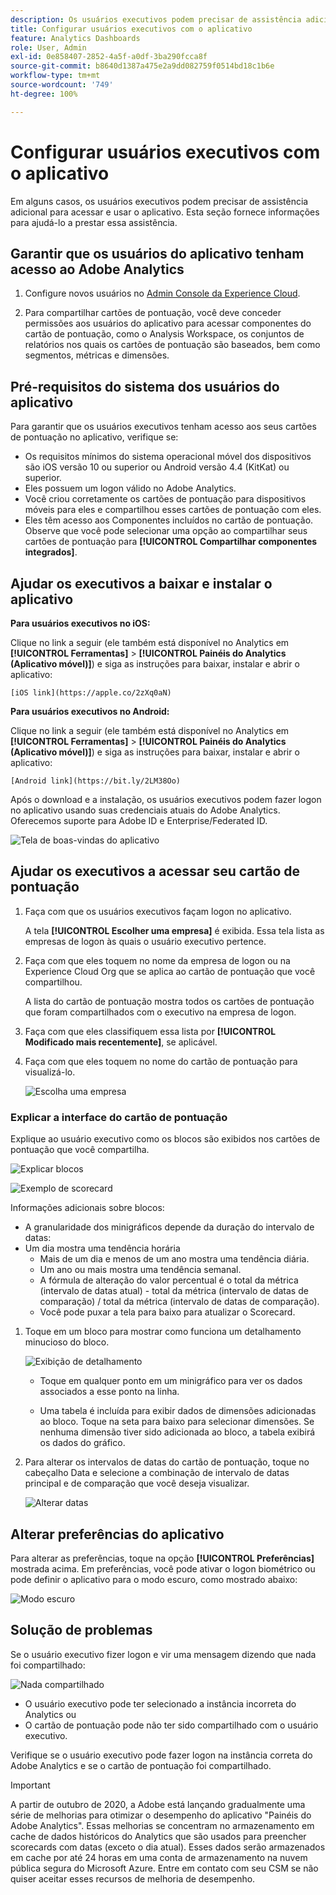 ```yaml
---
description: Os usuários executivos podem precisar de assistência adicional para acessar e usar o aplicativo. Esta seção fornece informações para ajudá-lo a prestar essa assistência.
title: Configurar usuários executivos com o aplicativo
feature: Analytics Dashboards
role: User, Admin
exl-id: 0e858407-2852-4a5f-a0df-3ba290fcca8f
source-git-commit: b8640d1387a475e2a9dd082759f0514bd18c1b6e
workflow-type: tm+mt
source-wordcount: '749'
ht-degree: 100%

---
```


# Configurar usuários executivos com o aplicativo

Em alguns casos, os usuários executivos podem precisar de assistência adicional para acessar e usar o aplicativo. Esta seção fornece informações para ajudá-lo a prestar essa assistência.

## Garantir que os usuários do aplicativo tenham acesso ao Adobe Analytics

1. Configure novos usuários no [Admin Console da Experience Cloud](/help/admin/admin-console/permissions/product-profile.md).

1. Para compartilhar cartões de pontuação, você deve conceder permissões aos usuários do aplicativo para acessar componentes do cartão de pontuação, como o Analysis Workspace, os conjuntos de relatórios nos quais os cartões de pontuação são baseados, bem como segmentos, métricas e dimensões.

## Pré-requisitos do sistema dos usuários do aplicativo

Para garantir que os usuários executivos tenham acesso aos seus cartões de pontuação no aplicativo, verifique se:

* Os requisitos mínimos do sistema operacional móvel dos dispositivos são iOS versão 10 ou superior ou Android versão 4.4 (KitKat) ou superior.
* Eles possuem um logon válido no Adobe Analytics.
* Você criou corretamente os cartões de pontuação para dispositivos móveis para eles e compartilhou esses cartões de pontuação com eles.
* Eles têm acesso aos Componentes incluídos no cartão de pontuação. Observe que você pode selecionar uma opção ao compartilhar seus cartões de pontuação para **[!UICONTROL Compartilhar componentes integrados]**.

## Ajudar os executivos a baixar e instalar o aplicativo

**Para usuários executivos no iOS:**

Clique no link a seguir (ele também está disponível no Analytics em **[!UICONTROL Ferramentas]** > **[!UICONTROL Painéis do Analytics (Aplicativo móvel)]**) e siga as instruções para baixar, instalar e abrir o aplicativo:

`[iOS link](https://apple.co/2zXq0aN)`

**Para usuários executivos no Android:**

Clique no link a seguir (ele também está disponível no Analytics em **[!UICONTROL Ferramentas]** > **[!UICONTROL Painéis do Analytics (Aplicativo móvel)]**) e siga as instruções para baixar, instalar e abrir o aplicativo:

`[Android link](https://bit.ly/2LM38Oo)`

Após o download e a instalação, os usuários executivos podem fazer logon no aplicativo usando suas credenciais atuais do Adobe Analytics. Oferecemos suporte para Adobe ID e Enterprise/Federated ID.

![Tela de boas-vindas do aplicativo](assets/welcome.png)

## Ajudar os executivos a acessar seu cartão de pontuação

1. Faça com que os usuários executivos façam logon no aplicativo.

   A tela **[!UICONTROL Escolher uma empresa]** é exibida. Essa tela lista as empresas de logon às quais o usuário executivo pertence.

1. Faça com que eles toquem no nome da empresa de logon ou na Experience Cloud Org que se aplica ao cartão de pontuação que você compartilhou.

   A lista do cartão de pontuação mostra todos os cartões de pontuação que foram compartilhados com o executivo na empresa de logon.

1. Faça com que eles classifiquem essa lista por **[!UICONTROL Modificado mais recentemente]**, se aplicável.

1. Faça com que eles toquem no nome do cartão de pontuação para visualizá-lo.

   ![Escolha uma empresa](assets/accesscard.png)


### Explicar a interface do cartão de pontuação

Explique ao usuário executivo como os blocos são exibidos nos cartões de pontuação que você compartilha.

![Explicar blocos](assets/newexplain.png)

![Exemplo de scorecard](assets/intro_scorecard.png)

Informações adicionais sobre blocos:

* A granularidade dos minigráficos depende da duração do intervalo de datas:
* Um dia mostra uma tendência horária
   * Mais de um dia e menos de um ano mostra uma tendência diária.
   * Um ano ou mais mostra uma tendência semanal.
   * A fórmula de alteração do valor percentual é o total da métrica (intervalo de datas atual) - total da métrica (intervalo de datas de comparação) / total da métrica (intervalo de datas de comparação).
   * Você pode puxar a tela para baixo para atualizar o Scorecard.


1. Toque em um bloco para mostrar como funciona um detalhamento minucioso do bloco.

   ![Exibição de detalhamento](assets/sparkline.png)

   * Toque em qualquer ponto em um minigráfico para ver os dados associados a esse ponto na linha.

   * Uma tabela é incluída para exibir dados de dimensões adicionadas ao bloco. Toque na seta para baixo para selecionar dimensões. Se nenhuma dimensão tiver sido adicionada ao bloco, a tabela exibirá os dados do gráfico.

1. Para alterar os intervalos de datas do cartão de pontuação, toque no cabeçalho Data e selecione a combinação de intervalo de datas principal e de comparação que você deseja visualizar.

   ![Alterar datas](assets/changedate.png)

## Alterar preferências do aplicativo

Para alterar as preferências, toque na opção **[!UICONTROL Preferências]** mostrada acima. Em preferências, você pode ativar o logon biométrico ou pode definir o aplicativo para o modo escuro, como mostrado abaixo:

![Modo escuro](assets/darkmode.png)

## Solução de problemas

Se o usuário executivo fizer logon e vir uma mensagem dizendo que nada foi compartilhado:

![Nada compartilhado](assets/nothing.png)

* O usuário executivo pode ter selecionado a instância incorreta do Analytics ou
* O cartão de pontuação pode não ter sido compartilhado com o usuário executivo.

Verifique se o usuário executivo pode fazer logon na instância correta do Adobe Analytics e se o cartão de pontuação foi compartilhado.

>[!IMPORTANT]
>
>A partir de outubro de 2020, a Adobe está lançando gradualmente uma série de melhorias para otimizar o desempenho do aplicativo &quot;Painéis do Adobe Analytics&quot;. Essas melhorias se concentram no armazenamento em cache de dados históricos do Analytics que são usados para preencher scorecards com datas (exceto o dia atual). Esses dados serão armazenados em cache por até 24 horas em uma conta de armazenamento na nuvem pública segura do Microsoft Azure. Entre em contato com seu CSM se não quiser aceitar esses recursos de melhoria de desempenho.
